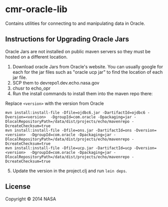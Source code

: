 # cmr-oracle-lib

Contains utilities for connecting to and manipulating data in Oracle.

## Instructions for Upgrading Oracle Jars

Oracle Jars are not installed on public maven servers so they must be hosted on a different location.

1. Download oracle Jars from Oracle's website. You can usually google for each for the jar files such as "oracle ucp jar" to find the location of each jar file.
2. SCP them to devrepo1.dev.echo.nasa.gov
3. chusr to echo_opr
4. Run the install commands to install them into the maven repo there:

Replace `<version>` with the version from Oracle

```
mvn install:install-file -Dfile=ojdbc6.jar -DartifactId=ojdbc6 -Dversion=<version>  -DgroupId=com.oracle -Dpackaging=jar -DlocalRepositoryPath=/data/dist/projects/echo/mavenrepo -DcreateChecksum=true
mvn install:install-file -Dfile=ons.jar -DartifactId=ons -Dversion=<version>  -DgroupId=com.oracle -Dpackaging=jar -DlocalRepositoryPath=/data/dist/projects/echo/mavenrepo -DcreateChecksum=true
mvn install:install-file -Dfile=ucp.jar -DartifactId=ucp -Dversion=<version>  -DgroupId=com.oracle -Dpackaging=jar -DlocalRepositoryPath=/data/dist/projects/echo/mavenrepo -DcreateChecksum=true
```

5. Update the version in the project.clj and run `lein deps`.

## License

Copyright © 2014 NASA
